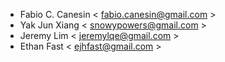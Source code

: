- Fabio C. Canesin < fabio.canesin@gmail.com >
- Yak Jun Xiang < snowypowers@gmail.com >
- Jeremy Lim  < jeremylqe@gmail.com >
- Ethan Fast < ejhfast@gmail.com >
